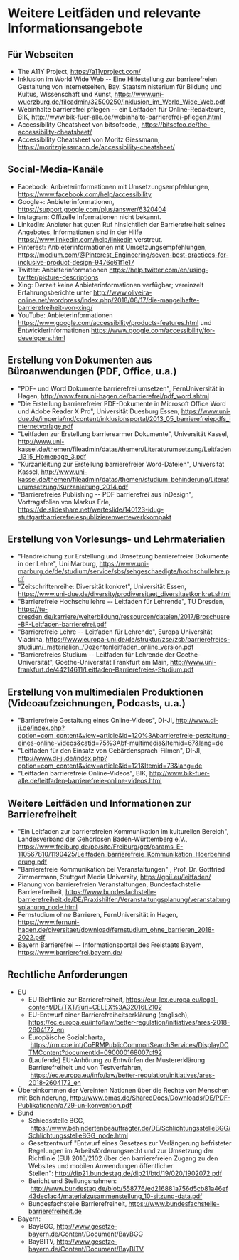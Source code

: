 Weitere Leitfäden und relevante Informationsangebote
====================================================


Für Webseiten
-------------

- The A11Y Project, <https://a11yproject.com/>
- Inklusion im World Wide Web -- Eine Hilfestellung zur barrierefreien Gestaltung von Internetseiten, Bay. Staatsministerium für Bildung und Kultus, Wissenschaft und Kunst,
  <https://www.uni-wuerzburg.de/fileadmin/32500250/Inklusion_im_World_Wide_Web.pdf>
- Webinhalte barrierefrei pflegen -- ein Leitfaden für Online-Redakteure, BIK,
  <http://www.bik-fuer-alle.de/webinhalte-barrierefrei-pflegen.html>
- Accessibility Cheatsheet von bitsofcode,, <https://bitsofco.de/the-accessibility-cheatsheet/>
- Accessibility Cheatsheet von Moritz Giessmann, <https://moritzgiessmann.de/accessibility-cheatsheet/>

Social-Media-Kanäle
-------------------

- Facebook: Anbieterinformationen mit Umsetzungsempfehlungen, <https://www.facebook.com/help/accessibility>
- Google+: Anbieterinformationen, <https://support.google.com/plus/answer/6320404>
- Instagram: Offizelle Informationen nicht bekannt.
- LinkedIn: Anbieter hat guten Ruf hinsichtlich der Barrierefreiheit seines Angebotes, Informationen sind in der Hilfe <https://www.linkedin.com/help/linkedin> verstreut.
- Pinterest: Anbieterinformationen mit Umsetzungsempfehlungen, <https://medium.com/@Pinterest_Engineering/seven-best-practices-for-inclusive-product-design-9476c61f1e17>
- Twitter: Anbieterinformationen <https://help.twitter.com/en/using-twitter/picture-descriptions>
- Xing: Derzeit keine Anbieterinformationen verfügbar; vereinzelt Erfahrungsberichte unter <http://www.oliveira-online.net/wordpress/index.php/2018/08/17/die-mangelhafte-barrierefreiheit-von-xing/>
- YouTube: Anbieterinformationen <https://www.google.com/accessibility/products-features.html> und Entwicklerinformationen <https://www.google.com/accessibility/for-developers.html>


Erstellung von Dokumenten aus Büroanwendungen (PDF, Office, u.a.)
-----------------------------------------------------------------

- "PDF- und Word Dokumente barrierefrei umsetzen", FernUniversität in Hagen, <http://www.fernuni-hagen.de/barrierefrei/pdf_word.shtml>
- "Die Erstellung barrierefreier PDF-Dokumente in Microsoft Office Word und Adobe Reader X Pro", Universität Duesburg Essen,  <https://www.uni-due.de/imperia/md/content/inklusionsportal/2013_05_barrierefreiepdfs_internetvorlage.pdf>
- "Leitfaden zur Erstellung barrierearmer Dokumente", Universität Kassel,  <http://www.uni-kassel.de/themen/fileadmin/datas/themen/Literaturumsetzung/Leitfaden_1315_Homepage_3.pdf>
- "Kurzanleitung zur Erstellung barrierefreier Word-Dateien", Universität Kassel,  <http://www.uni-kassel.de/themen/fileadmin/datas/themen/studium_behinderung/Literaturumsetzung/Kurzanleitung_2014.pdf>
- "Barrierefreies Publishing -- PDF barrierefrei aus InDesign", Vortragsfolien von Markus Erle,   <https://de.slideshare.net/werteslide/140123-idug-stuttgartbarrierefreiespublizierenwertewerkkompakt>

Erstellung von Vorlesungs- und Lehrmaterialien
----------------------------------------------

- "Handreichung zur Erstellung und Umsetzung barrierefreier Dokumente in der Lehre", Uni Marburg,   <https://www.uni-marburg.de/de/studium/service/sbs/sehgeschaedigte/hochschullehre.pdf>
- "Zeitschriftenreihe: Diversität konkret", Universität Essen, <https://www.uni-due.de/diversity/prodiversitaet_diversitaetkonkret.shtml>
- "Barrierefreie Hochschullehre -- Leitfaden für Lehrende", TU Dresden, <https://tu-dresden.de/karriere/weiterbildung/ressourcen/dateien/2017/Broschuere-BF-Leitfaden-barrierefrei.pdf>
- "Barrierefreie Lehre -- Leitfaden für Lehrende", Europa Universität Viadrina,
    <https://www.europa-uni.de/de/struktur/zse/zsb/barrierefreies-studium/_materialien_/Dozentenleitfaden_online_version.pdf>
- "Barrierefreies Studium -- Leitfaden für Lehrende der Goethe-Universität", Goethe-Universität Frankfurt am Main, <http://www.uni-frankfurt.de/44214611/Leitfaden-Barrierefreies-Studium.pdf>

Erstellung von multimedialen Produktionen (Videoaufzeichnungen, Podcasts, u.a.)
-------------------------------------------------------------------------------

- "Barrierefreie Gestaltung eines Online-Videos", DI-JI, <http://www.di-ji.de/index.php?option=com_content&view=article&id=120%3Abarrierefreie-gestaltung-eines-online-videos&catid=75%3Abf-multimedia&Itemid=67&lang=de>
- "Leitfaden für den Einsatz von Gebärdensprach-Filmen", DI-JI, <http://www.di-ji.de/index.php?option=com_content&view=article&id=121&Itemid=73&lang=de>
- "Leitfaden barrierefreie Online-Videos", BIK, <http://www.bik-fuer-alle.de/leitfaden-barrierefreie-online-videos.html>

Weitere Leitfäden und Informationen zur Barrierefreiheit
--------------------------------------------------------

- "Ein Leitfaden zur barrierefreien Kommunikation im kulturellen  Bereich", Landesverband der Gehörlosen Baden-Württemberg e.V.,  <https://www.freiburg.de/pb/site/Freiburg/get/params_E-110567810/1190425/Leitfaden_barrierefreie_Kommunikation_Hoerbehinderung.pdf>
- "Barrierefreie Kommunikation bei Veranstaltungen" , Prof. Dr. Gottfried Zimmermann, Stuttgart Media University, <https://gpii.eu/leitfaden/>
- Planung von barrierefreien Veranstaltungen, Bundesfachstelle Barrierefreiheit, <https://www.bundesfachstelle-barrierefreiheit.de/DE/Praxishilfen/Veranstaltungsplanung/veranstaltungsplanung_node.html>
- Fernstudium ohne Barrieren, FernUniversität in Hagen,  <https://www.fernuni-hagen.de/diversitaet/download/fernstudium_ohne_barrieren_2018-2022.pdf>
- Bayern Barrierefrei -- Informationsportal des Freistaats Bayern,  <https://www.barrierefrei.bayern.de/>

Rechtliche Anforderungen
------------------------

- EU
    - EU Richtlinie zur Barrierefreiheit, <https://eur-lex.europa.eu/legal-content/DE/TXT/?uri=CELEX%3A32016L2102> 
    - EU-Entwurf einer Barrierefreiheitserklärung (englisch),
    <https://ec.europa.eu/info/law/better-regulation/initiatives/ares-2018-2604172_en>
    - Europäische Sozialcharta,
     <https://rm.coe.int/CoERMPublicCommonSearchServices/DisplayDCTMContent?documentId=090000168007cf92> 
    - (Laufende) EU-Anhörung zu Entwürfen der Mustererklärung Barrierefreiheit und von   Testverfahren,  <https://ec.europa.eu/info/law/better-regulation/initiatives/ares-2018-2604172_en>  
- Übereinkommen der Vereinten Nationen über die Rechte von Menschen mit Behinderung, 
    <http://www.bmas.de/SharedDocs/Downloads/DE/PDF-Publikationen/a729-un-konvention.pdf>
- Bund
    - Schiedsstelle BGG,  <https://www.behindertenbeauftragter.de/DE/SchlichtungsstelleBGG/SchlichtungsstelleBGG_node.html>  
    - Gesetzentwurf "Entwurf eines Gesetzes zur Verlängerung befristeter Regelungen im Arbeitsförderungsrecht und zur Umsetzung der Richtlinie (EU) 2016/2102 über den barrierefreien Zugang zu den Websites und mobilen Anwendungen öffentlicher Stellen": <http://dip21.bundestag.de/dip21/btd/19/020/1902072.pdf>  
    - Bericht und Stellungsnahmen:  <http://www.bundestag.de/blob/558776/ed216881a756d5cb81a46ef43dec1ac4/materialzusammenstellung_10-sitzung-data.pdf>  
    - Bundesfachstelle Barrierefreiheit, https://www.bundesfachstelle-barrierefreiheit.de 
- Bayern:
    - BayBGG, <http://www.gesetze-bayern.de/Content/Document/BayBGG> 
    - BayBITV, <http://www.gesetze-bayern.de/Content/Document/BayBITV>  
